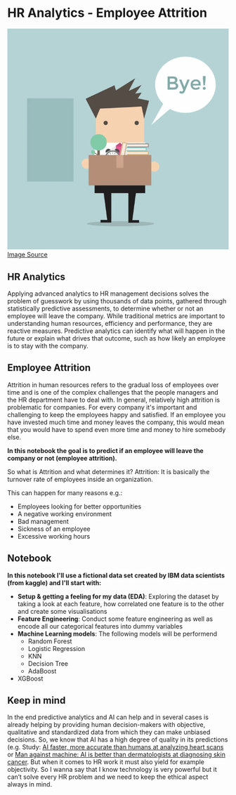 # HR Analytics - Employee Attrition

![](https://github.com/Ela-Bo/HR-Analytics-Employee-Attrition/blob/main/Employee%20Attrition.png)
[Image Source](http://thecontextofthings.com/2017/01/06/employee-attrition/)

## HR Analytics 

Applying advanced analytics to HR management decisions solves the problem of guesswork by using thousands of data points, gathered through statistically predictive assessments, to determine whether or not an employee will leave the company. While traditional metrics are important to understanding human resources, efficiency and performance, they are reactive measures. Predictive analytics can identify what will happen in the future or explain what drives that outcome, such as how likely an employee is to stay with the company.

## Employee Attrition 

Attrition in human resources refers to the gradual loss of employees over time and is one of the complex challenges that the people managers and the HR department have to deal with. In general, relatively high attrition is problematic for companies. For every company it's important and challenging to keep the employees happy and satisfied. If an employee you have invested much time and money leaves the company, this would mean that you would have to spend even more time and money to hire somebody else.

**In this notebook the goal is to predict if an employee will leave the company or not (employee attrition).**

So what is Attrition and what determines it? Attrition: It is basically the turnover rate of employees inside an organization.

This can happen for many reasons e.g.:

* Employees looking for better opportunities
* A negative working environment
* Bad management
* Sickness of an employee
* Excessive working hours

## Notebook 
**In this notebook I'll use a fictional data set created by IBM data scientists (from kaggle) and I'll start with:**

* **Setup & getting a feeling for my data (EDA)**: Exploring the dataset by taking a look at each feature, how correlated one feature is to the other and create some visualisations
* **Feature Engineering**: Conduct some feature engineering as well as encode all our categorical features into dummy variables
* **Machine Learning models**: The following models will be performend
  * Random Forest
  * Logistic Regression
  * KNN
  * Decision Tree
  * AdaBoost
*   XGBoost

## Keep in mind 

In the end predictive analytics and AI can help and in several cases is already helping by providing human decision-makers with objective, qualitative and standardized data from which they can make unbiased decisions. So, we know that AI has a high degree of quality in its predictions (e.g. Study: [AI faster, more accurate than humans at analyzing heart scans](https://smarttelecardiology.com/blog/178/ai-is-quicker-and-more-accurate-than-humans-in-analyzing-heart-scans/) or [Man against machine: AI is better than dermatologists at diagnosing skin cancer](https://www.sciencedaily.com/releases/2018/05/180528190839.htm). But when it comes to HR work it must also yield for example objectivity. So I wanna say that I know technology is very powerful but it can’t solve every HR problem and we need to keep the ethical aspect always in mind.
